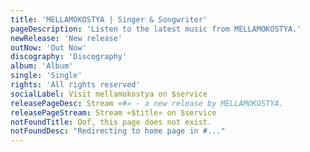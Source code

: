 ```yaml
---
title: 'MELLAMOKOSTYA | Singer & Songwriter'
pageDescription: 'Listen to the latest music from MELLAMOKOSTYA.'
newRelease: 'New release'
outNow: 'Out Now'
discography: 'Discography'
album: 'Album'
single: 'Single'
rights: 'All rights reserved'
socialLabel: Visit mellamokostya on $service
releasePageDesc: Stream «#» - a new release by MELLAMOKOSTYA.
releasePageStream: Stream «$title» on $service
notFoundTitle: Oof, this page does not exist.
notFoundDesc: "Redirecting to home page in #..."
---
```

